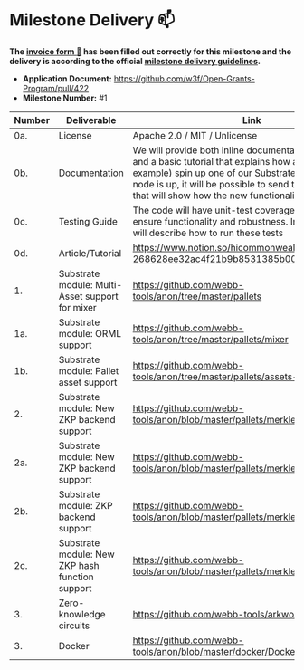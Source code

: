 # Milestone Delivery :mailbox:

**The [invoice form :pencil:](https://docs.google.com/forms/d/e/1FAIpQLSfmNYaoCgrxyhzgoKQ0ynQvnNRoTmgApz9NrMp-hd8mhIiO0A/viewform) has been filled out correctly for this milestone and the delivery is according to the official [milestone delivery guidelines](https://github.com/w3f/General-Grants-Program/blob/master/grants/milestone-deliverables-guidelines.md).**  

* **Application Document:** https://github.com/w3f/Open-Grants-Program/pull/422
* **Milestone Number:** #1

| Number | Deliverable | Link | Notes |
| ------------- | ------------- | ------------- |------------- |
| 0a. | License | Apache 2.0 / MIT / Unlicense |
| 0b. | Documentation | We will provide both inline documentation of the code and a basic tutorial that explains how a user can (for example) spin up one of our Substrate nodes. Once the node is up, it will be possible to send test transactions that will show how the new functionality works. |
| 0c. | Testing Guide | The code will have unit-test coverage (min. 70%) to ensure functionality and robustness. In the guide we will describe how to run these tests | 
| 0d. | Article/Tutorial | https://www.notion.so/hicommonwealth/Blog-post-268628ee32ac4f21b9b8531385b00458 | 
| 1. | Substrate module: Multi-Asset support for mixer | https://github.com/webb-tools/anon/tree/master/pallets |
| 1a. | Substrate module: ORML support | https://github.com/webb-tools/anon/tree/master/pallets/mixer |
| 1b. | Substrate module: Pallet asset support | https://github.com/webb-tools/anon/tree/master/pallets/assets-mixer |
| 2. | Substrate module: New ZKP backend support | https://github.com/webb-tools/anon/blob/master/pallets/merkle/src/utils/setup.rs |
| 2a. | Substrate module: New ZKP backend support | https://github.com/webb-tools/anon/blob/master/pallets/merkle/src/utils/setup.rs |
| 2b. | Substrate module: ZKP backend support | https://github.com/webb-tools/anon/blob/master/pallets/merkle/src/utils/setup.rs |
| 2c. | Substrate module: New ZKP hash function support | https://github.com/webb-tools/anon/blob/master/pallets/merkle/src/utils/setup.rs |
| 3. | Zero-knowledge circuits | https://github.com/webb-tools/arkworks-gadgets |  
| 3. | Docker | https://github.com/webb-tools/anon/blob/master/docker/Dockerfile | 
